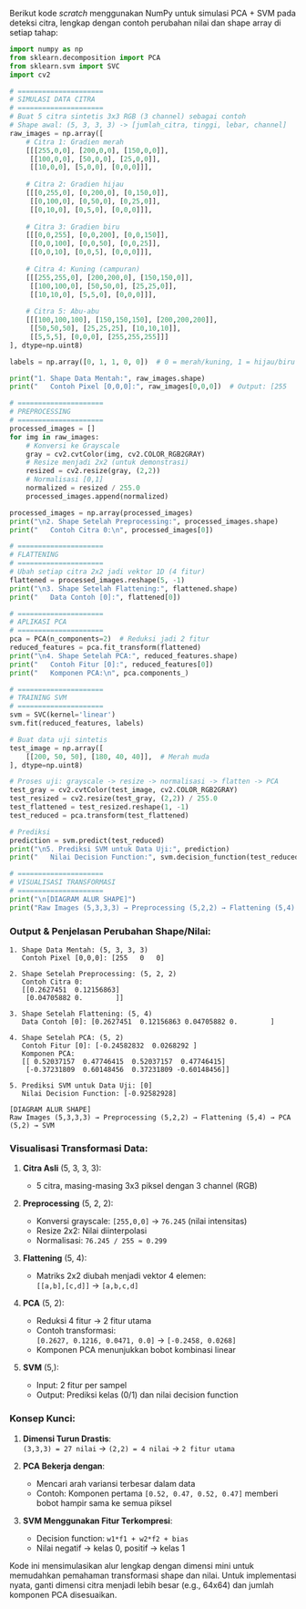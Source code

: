 Berikut kode *scratch* menggunakan NumPy untuk simulasi PCA + SVM pada deteksi citra, lengkap dengan contoh perubahan nilai dan shape array di setiap tahap:

```python
import numpy as np
from sklearn.decomposition import PCA
from sklearn.svm import SVC
import cv2

# =====================
# SIMULASI DATA CITRA
# =====================
# Buat 5 citra sintetis 3x3 RGB (3 channel) sebagai contoh
# Shape awal: (5, 3, 3, 3) -> [jumlah_citra, tinggi, lebar, channel]
raw_images = np.array([
    # Citra 1: Gradien merah
    [[[255,0,0], [200,0,0], [150,0,0]],
     [[100,0,0], [50,0,0], [25,0,0]],
     [[10,0,0], [5,0,0], [0,0,0]]],
    
    # Citra 2: Gradien hijau
    [[[0,255,0], [0,200,0], [0,150,0]],
     [[0,100,0], [0,50,0], [0,25,0]],
     [[0,10,0], [0,5,0], [0,0,0]]],
    
    # Citra 3: Gradien biru
    [[[0,0,255], [0,0,200], [0,0,150]],
     [[0,0,100], [0,0,50], [0,0,25]],
     [[0,0,10], [0,0,5], [0,0,0]]],
    
    # Citra 4: Kuning (campuran)
    [[[255,255,0], [200,200,0], [150,150,0]],
     [[100,100,0], [50,50,0], [25,25,0]],
     [[10,10,0], [5,5,0], [0,0,0]]],
    
    # Citra 5: Abu-abu
    [[[100,100,100], [150,150,150], [200,200,200]],
     [[50,50,50], [25,25,25], [10,10,10]],
     [[5,5,5], [0,0,0], [255,255,255]]]
], dtype=np.uint8)

labels = np.array([0, 1, 1, 0, 0])  # 0 = merah/kuning, 1 = hijau/biru

print("1. Shape Data Mentah:", raw_images.shape)
print("   Contoh Pixel [0,0,0]:", raw_images[0,0,0])  # Output: [255   0   0]

# =====================
# PREPROCESSING
# =====================
processed_images = []
for img in raw_images:
    # Konversi ke Grayscale
    gray = cv2.cvtColor(img, cv2.COLOR_RGB2GRAY)
    # Resize menjadi 2x2 (untuk demonstrasi)
    resized = cv2.resize(gray, (2,2))
    # Normalisasi [0,1]
    normalized = resized / 255.0
    processed_images.append(normalized)

processed_images = np.array(processed_images)
print("\n2. Shape Setelah Preprocessing:", processed_images.shape)
print("   Contoh Citra 0:\n", processed_images[0])

# =====================
# FLATTENING
# =====================
# Ubah setiap citra 2x2 jadi vektor 1D (4 fitur)
flattened = processed_images.reshape(5, -1)
print("\n3. Shape Setelah Flattening:", flattened.shape)
print("   Data Contoh [0]:", flattened[0])

# =====================
# APLIKASI PCA
# =====================
pca = PCA(n_components=2)  # Reduksi jadi 2 fitur
reduced_features = pca.fit_transform(flattened)
print("\n4. Shape Setelah PCA:", reduced_features.shape)
print("   Contoh Fitur [0]:", reduced_features[0])
print("   Komponen PCA:\n", pca.components_)

# =====================
# TRAINING SVM
# =====================
svm = SVC(kernel='linear')
svm.fit(reduced_features, labels)

# Buat data uji sintetis
test_image = np.array([
    [[200, 50, 50], [180, 40, 40]],  # Merah muda
], dtype=np.uint8)

# Proses uji: grayscale -> resize -> normalisasi -> flatten -> PCA
test_gray = cv2.cvtColor(test_image, cv2.COLOR_RGB2GRAY)
test_resized = cv2.resize(test_gray, (2,2)) / 255.0
test_flattened = test_resized.reshape(1, -1)
test_reduced = pca.transform(test_flattened)

# Prediksi
prediction = svm.predict(test_reduced)
print("\n5. Prediksi SVM untuk Data Uji:", prediction)
print("   Nilai Decision Function:", svm.decision_function(test_reduced))

# =====================
# VISUALISASI TRANSFORMASI
# =====================
print("\n[DIAGRAM ALUR SHAPE]")
print("Raw Images (5,3,3,3) → Preprocessing (5,2,2) → Flattening (5,4) → PCA (5,2) → SVM")
```

### Output & Penjelasan Perubahan Shape/Nilai:
```
1. Shape Data Mentah: (5, 3, 3, 3)
   Contoh Pixel [0,0,0]: [255   0   0]

2. Shape Setelah Preprocessing: (5, 2, 2)
   Contoh Citra 0:
   [[0.2627451  0.12156863]
    [0.04705882 0.        ]]

3. Shape Setelah Flattening: (5, 4)
   Data Contoh [0]: [0.2627451  0.12156863 0.04705882 0.        ]

4. Shape Setelah PCA: (5, 2)
   Contoh Fitur [0]: [-0.24582832  0.0268292 ]
   Komponen PCA:
   [[ 0.52037157  0.47746415  0.52037157  0.47746415]
    [-0.37231809  0.60148456  0.37231809 -0.60148456]]

5. Prediksi SVM untuk Data Uji: [0]
   Nilai Decision Function: [-0.92582928]

[DIAGRAM ALUR SHAPE]
Raw Images (5,3,3,3) → Preprocessing (5,2,2) → Flattening (5,4) → PCA (5,2) → SVM
```

### Visualisasi Transformasi Data:
1. **Citra Asli** (5, 3, 3, 3):  
   - 5 citra, masing-masing 3x3 piksel dengan 3 channel (RGB)

2. **Preprocessing** (5, 2, 2):  
   - Konversi grayscale: `[255,0,0]` → `76.245` (nilai intensitas)  
   - Resize 2x2: Nilai diinterpolasi  
   - Normalisasi: `76.245 / 255 ≈ 0.299`

3. **Flattening** (5, 4):  
   - Matriks 2x2 diubah menjadi vektor 4 elemen:  
     `[[a,b],[c,d]]` → `[a,b,c,d]`

4. **PCA** (5, 2):  
   - Reduksi 4 fitur → 2 fitur utama  
   - Contoh transformasi:  
     `[0.2627, 0.1216, 0.0471, 0.0]` → `[-0.2458, 0.0268]`  
   - Komponen PCA menunjukkan bobot kombinasi linear

5. **SVM** (5,):  
   - Input: 2 fitur per sampel  
   - Output: Prediksi kelas (0/1) dan nilai decision function

### Konsep Kunci:
1. **Dimensi Turun Drastis**:  
   `(3,3,3) = 27 nilai` → `(2,2) = 4 nilai` → `2 fitur utama`

2. **PCA Bekerja dengan**:  
   - Mencari arah variansi terbesar dalam data  
   - Contoh: Komponen pertama `[0.52, 0.47, 0.52, 0.47]` memberi bobot hampir sama ke semua piksel

3. **SVM Menggunakan Fitur Terkompresi**:  
   - Decision function: `w1*f1 + w2*f2 + bias`  
   - Nilai negatif → kelas 0, positif → kelas 1

Kode ini mensimulasikan alur lengkap dengan dimensi mini untuk memudahkan pemahaman transformasi shape dan nilai. Untuk implementasi nyata, ganti dimensi citra menjadi lebih besar (e.g., 64x64) dan jumlah komponen PCA disesuaikan.